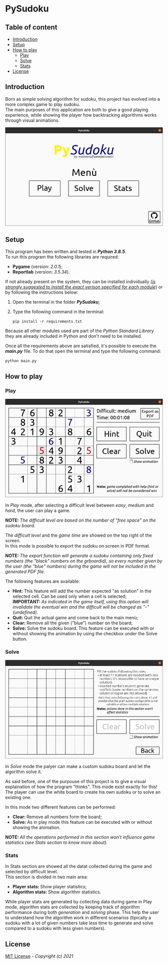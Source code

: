 # PySudoku

## Table of content

* [Introduction](#Introduction "Go to the section")
* [Setup](#Setup "Go to the section")
* [How to play](#How-to-play "Go to the section")
    - [Play](#Play "Go to the subsection")
    - [Solve](#Solve "Go to the subsection")
    - [Stats](#Stats "Go to the subsection")
* [License](#License "Go to the section")

## Introduction

Born as simple solving algorithm for sudoku, this project has evolved into a more complex game to play sudoku.</br>
The main purposes of this application are both to give a good playing experience, while showing the player how backtracking algorithms works through visual animations.


![](readme/screen.png 'PySudoku menù')

## Setup

This program has been written and tested in <b><i> Python 3.8.5</i></b>.</br>
To run this program the following libraries are required:

<ul>
    <li><b>Pygame</b> (version: <i>2.0.1</i>);</li>
    <li><b>Reportlab</b> (version: <i>3.5.34</i>).</li>
</ul>

If not already present on the system, they can be installed individually (<u><i>is strongly suggested to install the exact verison specified for each module</i></u>) or by following the instructions below:

1. Open the terminal in the folder <b><i>PySudoku</i></b>;

2. Type the following command in the terminal:

    ```console
    pip install -r requirements.txt
    ```

Because all other modules used are part of the <i> Python Standard Library</i> they are already included in Python and don't need to be installed.</br>

Once all the requirements above are satisfied, it's possible to execute the <b><i>main.py</i></b> file. To do that open the terminal and type the following command:

```console
python main.py
```

## How to play

### Play

![](readme/play.png "Screenshot of a game in play mode")

In <i>Play</i> mode, after selecting a difficult level between <i>easy</i>, <i>medium</i> and <i>hard</i>, the user can play a game.</br>

<b>NOTE: </b><i>The difficult level are based on the number of "free space" on the sudoku board.</i></br>

The <i>difficult level</i> and the <i>game time</i> are showed on the top right of the screen.</br>
In this mode is possible to export the sudoku on screen in PDF format.</br>

<b>NOTE: </b><i>The export function will generate a sudoku containing only fixed numbers (the "black" numbers on the grboardid), so every number given by the user (the "blue" numbers) during the game will not be included in the generated PDF file.</i></br>

The following features are available:

<ul>
    <li><b>Hint: </b>This feature will add the number expected "as solution" in the selected cell. Can be used only when a cell is selected;</li>
    <b>IMPORTANT: </b><i>As indicated in the game itself, using this option will invalidate the eventual win and the difficult will be changed as "-" (undefined).</i>
    <li><b>Quit: </b>Quit the actual game and come back to the main menù;</li>
    <li><b>Clear: </b>Remove all the given ("blue") number on the board;</li>
    <li><b>Solve: </b>Solve the sudoku board. This feature can be executed with or without showing the animation by using the checkbox under the Solve button.</li>
</ul>

### Solve

![](readme/solve.png "Solve mode starting screen")

In <i>Solve</i> mode the palyer can make a custom sudoku board and let the algorithm solve it.</br>

As said before, one of the purpouse of this project is to give a visual explaination of how the program "thinks". This mode exist exactly for this! The player can use the white board to create his own sudoku or to solve an existing one.</br> 

In this mode two different features can be performed:

<ul>
    <li><b>Clear: </b>Remove all numbers form the board;</li>
    <li><b>Solve: </b>As in play mode this feature can be executed with or without showing the animation.</li>
</ul>

<b>NOTE: </b><i>All the operations performed in this section won't influence game statistics (see Stats section to know more about).</i>

### Stats

In </i>Stats</i> section are showed all the datat collected during the game and selected by difficult level.</br>
This section is divided in two main area:

<ul>
    <li><b>Player stats: </b>Show player statistics;</li>
    <li><b>Algorithm stats: </b>Show algorithm statistics.</li>
</ul>

While player stats are generated by collecting data during game in Play mode, algorithm stats are collected by keeping track of algorithm performance during both <i>generation</i> and <i>solving</i> phase. This help the user to understand how the algorithm work in different scenarios (tipically a sudoku with a lot of given numbers take less time to generate and solve compared to a sudoku with less given numbers).

## License 

[MIT License](LICENSE) - <i> Copyright (c) 2021 </i>
